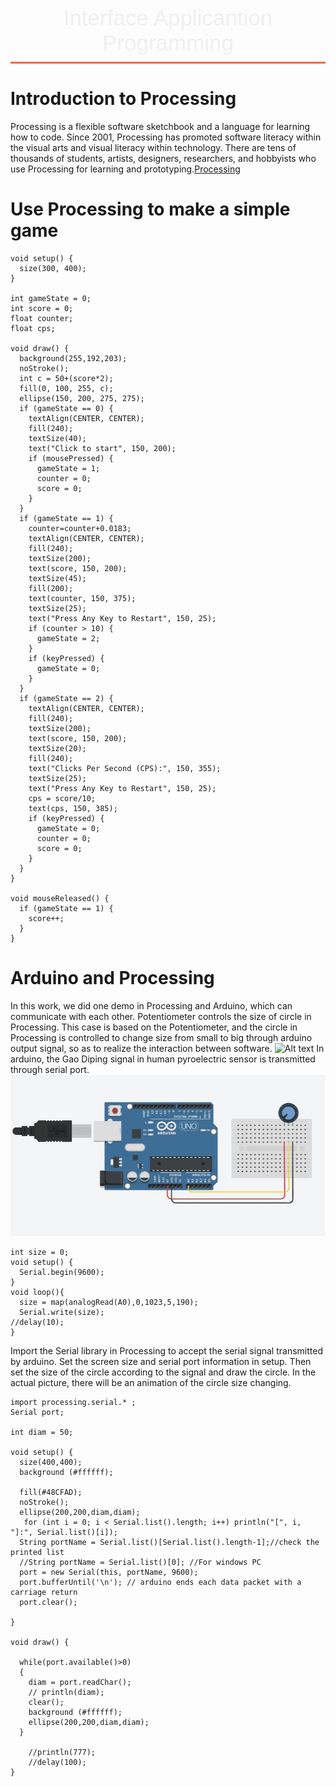 <style>
    .custom-title {
        font-family: "Arial", sans-serif;
        font-size: 2.5em;
        text-align: center;
        padding: 10px 0;
        color: #EFEFEF;
        border-bottom: 3px solid #FF6347;
        margin-bottom: 20px;
    }
</style>

<div class="custom-title">Interface Applicantion Programming</div>

# Introduction to Processing
Processing is a flexible software sketchbook and a language for learning how to code. Since 2001, Processing has promoted software literacy within the visual arts and visual literacy within technology. There are tens of thousands of students, artists, designers, researchers, and hobbyists who use Processing for learning and prototyping.[Processing](https://processing.org/)

# Use Processing to make a simple game

```Processing
void setup() {
  size(300, 400);
}

int gameState = 0;
int score = 0;
float counter;
float cps;

void draw() {
  background(255,192,203);
  noStroke();
  int c = 50+(score*2);
  fill(0, 100, 255, c);
  ellipse(150, 200, 275, 275);
  if (gameState == 0) {
    textAlign(CENTER, CENTER);
    fill(240);
    textSize(40);
    text("Click to start", 150, 200);
    if (mousePressed) {
      gameState = 1;
      counter = 0;
      score = 0;
    }
  }
  if (gameState == 1) {
    counter=counter+0.0183;
    textAlign(CENTER, CENTER);
    fill(240);
    textSize(200);
    text(score, 150, 200);
    textSize(45);
    fill(200);
    text(counter, 150, 375);
    textSize(25);
    text("Press Any Key to Restart", 150, 25);
    if (counter > 10) {
      gameState = 2;
    }
    if (keyPressed) {
      gameState = 0;
    }
  }
  if (gameState == 2) {
    textAlign(CENTER, CENTER);
    fill(240);
    textSize(200);
    text(score, 150, 200);
    textSize(20);
    fill(240);
    text("Clicks Per Second (CPS):", 150, 355);
    textSize(25);
    text("Press Any Key to Restart", 150, 25);
    cps = score/10;
    text(cps, 150, 385);
    if (keyPressed) {
      gameState = 0;
      counter = 0;
      score = 0;
    }
  }
}

void mouseReleased() {
  if (gameState == 1) {
    score++;
  }
}
```

# Arduino and Processing
In this work, we did one demo in Processing and Arduino, which can communicate with each other.
Potentiometer controls the size of circle in Processing. This case is based on the Potentiometer, and the circle in Processing is controlled to change size from small to big through arduino output signal, so as to realize the interaction between software.
![Alt text](../_media/pro05_processing/arduino_processing.gif)
In arduino, the Gao Diping signal in human pyroelectric sensor is transmitted through serial port.
![Alt text](../_media/pro05_processing/arduino_cir.jpg)

```Arduino
int size = 0;
void setup() {
  Serial.begin(9600);
}
void loop(){
  size = map(analogRead(A0),0,1023,5,190);
  Serial.write(size);
//delay(10);
}

```

Import the Serial library in Processing to accept the serial signal transmitted by arduino. Set the screen size and serial port information in setup. Then set the size of the circle according to the signal and draw the circle. In the actual picture, there will be an animation of the circle size changing.

```Processing
import processing.serial.* ;
Serial port;

int diam = 50;

void setup() {
  size(400,400);
  background (#ffffff);
  
  fill(#48CFAD);
  noStroke();
  ellipse(200,200,diam,diam);
   for (int i = 0; i < Serial.list().length; i++) println("[", i, "]:", Serial.list()[i]);
  String portName = Serial.list()[Serial.list().length-1];//check the printed list
  //String portName = Serial.list()[0]; //For windows PC
  port = new Serial(this, portName, 9600);
  port.bufferUntil('\n'); // arduino ends each data packet with a carriage return 
  port.clear();   

}

void draw() {

  while(port.available()>0)
  {
    diam = port.readChar();
    // println(diam);
    clear();
    background (#ffffff);
    ellipse(200,200,diam,diam);
  }
  
    //println(777);
    //delay(100);
}
```